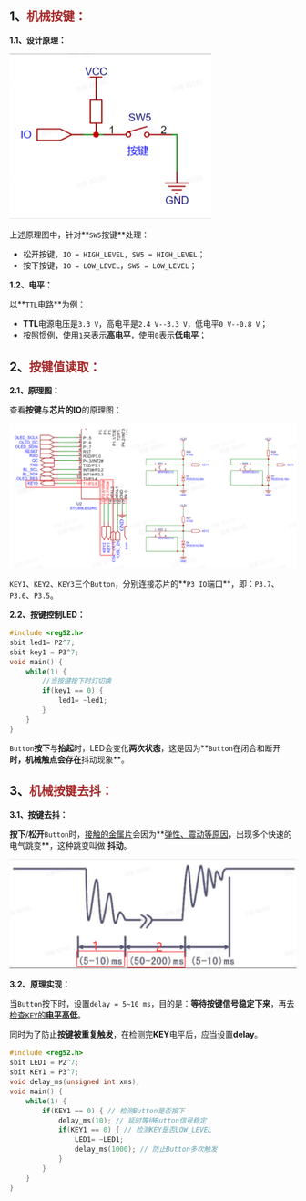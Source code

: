 ## 1、<span style="color:brown">机械按键：</span>

**1.1、设计原理：**

<img src="https://raw.githubusercontent.com/root-bine/image/main/Typora-image/Button01.png" alt="image-20250911144008294" style="zoom:50%;" />

上述原理图中，针对**`SW5`按键**处理：

- 松开按键，`IO = HIGH_LEVEL`，`SW5 = HIGH_LEVEL`；
- 按下按键，`IO = LOW_LEVEL`，`SW5 = LOW_LEVEL`；

**1.2、电平：**

以**`TTL`电路**为例：

- **TTL**电源电压是`3.3 V`，高电平是`2.4 V--3.3 V`，低电平`0 V--0.8 V`；
- 按照惯例，使用`1`来表示**高电平**，使用`0`表示**低电平**；



## 2、<span style="color:brown">按键值读取：</span>

**2.1、原理图：**

查看**按键**与**芯片的IO**的原理图：

<img src="https://raw.githubusercontent.com/root-bine/image/main/Typora-image/Button02.png" alt="image-20250911145045995" style="zoom:50%;" />

`KEY1`、`KEY2`、`KEY3`三个`Button`，分别连接芯片的**`P3 IO`端口**，即：`P3.7`、`P3.6`、`P3.5`。

**2.2、按键控制LED：**

```c
#include <reg52.h>
sbit led1= P2^7;         
sbit key1 = P3^7;
void main() {
    while(1) {
        //当按键按下时灯切换
        if(key1 == 0) {
            led1= ~led1;
        }
    }                
}
```

`Button`**按下**与**抬起**时，LED会变化**两次状态**，这是因为**`Button`在闭合和断开**时，**机械触点**会存在**抖动现象**。



## 3、<span style="color:brown">机械按键去抖：</span>

**3.1、按键去抖：**

**按下**/**松开**`Button`时，<u>接触的金属片</u>会因为**<u>弹性、震动等原因</u>，出现多个快速的电气跳变**，这种跳变叫做 **抖动**。

<img src="https://raw.githubusercontent.com/root-bine/image/main/Typora-image/Button03.png" alt="image-20250911153538817" style="zoom:50%;" />

**3.2、原理实现：**

当`Button`按下时，设置`delay = 5~10 ms`，目的是：**等待按键信号稳定下来**，再去<u>检查`KEY`的**电平高低**</u>。

同时为了防止**按键被重复触发**，在检测完**KEY**电平后，应当设置**delay**。

```c
#include <reg52.h>
sbit LED1 = P2^7;         
sbit KEY1 = P3^7;
void delay_ms(unsigned int xms);
void main() {
    while(1) {
        if(KEY1 == 0) { // 检测Button是否按下
            delay_ms(10); // 延时等待Button信号稳定
            if(KEY1 == 0) { // 检测KEY是否LOW_LEVEL
                LED1= ~LED1;
                delay_ms(1000); // 防止Button多次触发
            }
        }
    }                
}
```


